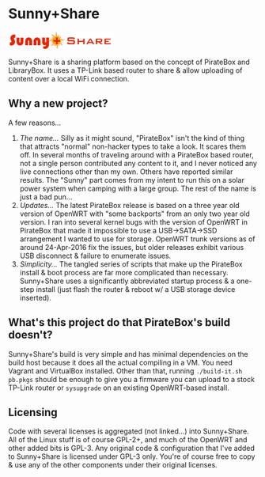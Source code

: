 # Sunny+Share

![Sunny+Share Logo](https://raw.githubusercontent.com/pendor/SunnyShare/master/copy-to/files/www/logo.png)

Sunny+Share is a sharing platform based on the concept of PirateBox and LibraryBox.  It uses a TP-Link based router to share & allow uploading of content over a local WiFi connection.

## Why a new project?

A few reasons...

1. *The name...*  Silly as it might sound, "PirateBox" isn't the kind of thing that attracts "normal" non-hacker types to take a look.  It scares them off.  In several months of traveling around with a PirateBox based router, not a single person contributed any content to it, and I never noticed any live connections other than my own.  Others have reported similar results.  The "Sunny" part comes from my intent to run this on a solar power system when camping with a large group.  The rest of the name is just a bad pun...
2. *Updates...*  The latest PirateBox release is based on a three year old version of OpenWRT with "some backports" from an only two year old version.  I ran into several kernel bugs with the version of OpenWRT in PirateBox that made it impossible to use a USB->SATA->SSD arrangement I wanted to use for storage.  OpenWRT trunk versions as of around 24-Apr-2016 fix the issues, but older releases exhibit various USB disconnect & failure to enumerate issues.
3. *Simplicity...*  The tangled series of scripts that make up the PirateBox install & boot process are far more complicated than necessary.  Sunny+Share uses a significantly abbreviated startup process & a one-step install (just flash the router & reboot w/ a USB storage device inserted).

## What's this project do that PirateBox's build doesn't?

Sunny+Share's build is very simple and has minimal dependencies on the build host because it does all the actual compiling in a VM.  You need Vagrant and VirtualBox installed.  Other than that, running `./build-it.sh pb.pkgs` should be enough to give you a firmware you can upload to a stock TP-Link router or `sysupgrade` on an existing OpenWRT-based install.

## Licensing

Code with several licenses is aggregated (not linked...) into Sunny+Share.  All of the Linux stuff is of course GPL-2+, and much of the OpenWRT and other added bits is GPL-3.  Any original code & configuration that I've added to Sunny+Share is licensed under GPL-3 only.  You're of course free to copy & use any of the other components under their original licenses.
